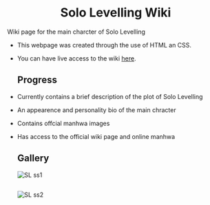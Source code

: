 <h1 align="Center">Solo Levelling Wiki</h1>
Wiki page for the main charcter of Solo Levelling

- This webpage was created through the use of HTML an CSS.
- You can have live access to the wiki [here](https://mk-wiki.vercel.app).

  ## Progress
  
- Currently contains a brief description of the plot of Solo Levelling
- An appearence and personality bio of the main chracter
- Contains offcial manhwa images
- Has access to the official wiki page and online manhwa


  ## Gallery
   ![SL ss1](https://github.com/I2orHefty/Character-Wiki/assets/120586279/36c03fee-4e6c-4a16-bfd9-5ffc8bc5f573)
  ##
   ![SL ss2](https://github.com/I2orHefty/Character-Wiki/assets/120586279/940c82c0-c5e8-4835-94c7-c026783cf395)



